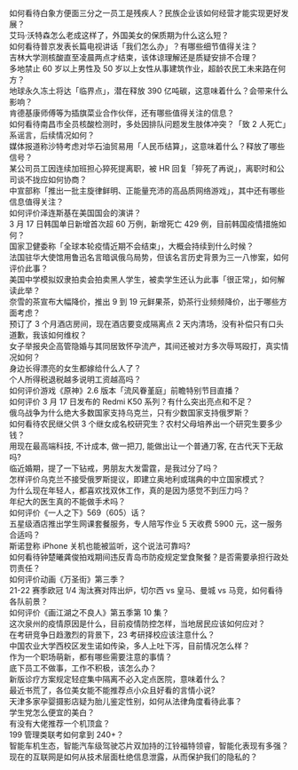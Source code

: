 如何看待白象方便面三分之一员工是残疾人？民族企业该如何经营才能实现更好发展？  
艾玛·沃特森怎么老成这样了，外国美女的保质期为什么这么短？  
如何看待普京发表长篇电视讲话「我们怎么办」？有哪些细节值得关注？  
吉林大学测核酸直至凌晨两点才结束，该体谅理解还是质疑安排不合理？  
多地禁止 60 岁以上男性及 50 岁以上女性从事建筑作业，超龄农民工未来路在何方？  
地球永久冻土将达「临界点」，潜在释放 390 亿吨碳，这意味着什么？会带来什么影响？  
肯德基康师傅等为插旗菜业合作伙伴，还有哪些值得关注的信息？  
如何看待南昌市全员核酸检测时，多处因排队问题发生肢体冲突？「致 2 人死亡」系谣言，后续情况如何？  
媒体报道称沙特考虑对华石油贸易用「人民币结算」，这意味着什么？释放了哪些信号？  
某公司员工因连续加班担心猝死提离职，被 HR 回复「猝死了再说」，离职时和公司谈不拢应如何协商？  
中宣部称「推出一批主旋律鲜明、正能量充沛的高品质网络游戏」，其中还有哪些信息值得关注？  
如何评价泽连斯基在美国国会的演讲？  
3 月 17 日韩国单日新增首次超 60 万例，新增死亡 429 例，目前韩国疫情措施如何？  
国家卫健委称「全球本轮疫情近期不会结束」，大概会持续到什么时候？  
法国驻华大使馆用鲁迅名言暗讽俄乌局势，但该名言历史背景为三一八惨案，如何评价此事？  
美国中学模拟奴隶拍卖会拍卖黑人学生，被卖学生还认为此事「很正常」，如何解读此举？  
奈雪的茶宣布大幅降价，推出 9 到 19 元鲜果茶，奶茶行业频频降价，出于哪些方面考虑？  
预订了 3 个月酒店房间，现在酒店要变成隔离点 2 天内清场，没有补偿只有口头道歉，我该如何维权？  
女子举报央企高管隐婚与其同居致怀孕流产，其间还被对方多次辱骂殴打，真实情况如何？  
身边长得漂亮的女生都嫁给什么人了？  
个人所得税退税越多说明工资越高吗？  
如何评价游戏《原神》2.6 版本「流风眷堇庭」前瞻特别节目直播？  
如何评价 3 月 17 日发布的 Redmi K50 系列？有什么突出亮点和不足？  
俄乌战争为什么绝大多数国家支持乌克兰，只有少数国家支持俄罗斯？  
如何看待农民继父供 3 个继女成名校研究生？农村父母培养出一个研究生要多少钱？  
用现在最高端科技, 不计成本, 做一把刀, 能做出让一个普通刀客, 在古代天下无敌吗?  
临近婚期，提了一下钻戒，男朋友大发雷霆，是我过分了吗？  
怎样评价乌克兰不接受俄罗斯提议，即建立奥地利或瑞典的中立国家模式？  
为什么现在年轻人，都喜欢找双休工作，真的是因为感觉不到压力吗？  
年纪大的医生真的不能做手术吗？  
如何评价《一人之下》569（605）话？  
五星级酒店推出学生网课套餐服务，专人陪写作业 5 天收费 5900 元，这一服务合适吗？  
斯诺登称 iPhone 关机也能被监听，这个说法可靠吗?  
如何看待钟楚曦龚俊拍戏期间违反青岛市防疫规定堂食聚餐？是否需要承担行政处罚责任？  
如何评价动画《万圣街》第三季？  
21-22 赛季欧冠 1/4 淘汰赛对阵出炉，切尔西 vs 皇马、曼城 vs 马竞，如何看待各队前景？  
如何评价《画江湖之不良人》第五季第 10 集？  
这次泉州的疫情原因是什么，目前疫情防控怎样，当地居民应该如何应对？  
在考研竞争日趋激烈的背景下，23 考研择校应该注意什么？  
中国农业大学西校区发生诺如传染，多人上吐下泻，目前情况怎么样？  
作为一个职场萌新，都有哪些需要注意的事情？  
底下员工不做事，工作不积极，该怎么办？  
新版诊疗方案规定轻症集中隔离不必入定点医院，意味着什么？  
最近书荒了，各位美女能不能推荐点小众且好看的言情小说?  
天津多家孕婴摄影店疑为胎儿鉴定性别，如何从法律角度看待此事？  
学生党怎么便宜的美白？  
有没有大佬推荐一个机顶盒？  
199 管理类联考如何拿到 240+？  
智能车机生态，智能汽车级驾驶芯片双加持的江铃福特领睿，智能化表现有多强？  
现在的互联网是如何从技术层面杜绝信息泄露，从而保护我们的隐私的？  
